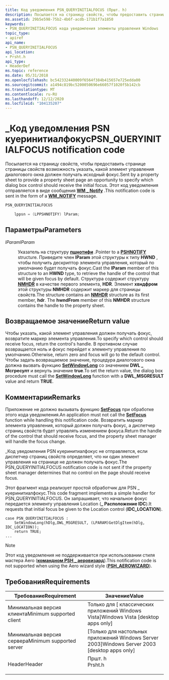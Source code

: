 ```yaml
---
title: Код уведомления PSN_QUERYINITIALFOCUS (Пршт. h)
description: Посылается на страницу свойств, чтобы предоставить странице страницы свойств возможность указать, какой элемент управления диалогового окна должен получать исходный фокус. Этот код уведомления отправляется в виде \_ сообщения WM notify.
ms.assetid: 29b5e598-75b2-4b6f-acdb-171b1f7a1850
keywords:
- PSN_QUERYINITIALFOCUS кода уведомления элементы управления Windows
topic_type:
- apiref
api_name:
- PSN_QUERYINITIALFOCUS
api_location:
- Prsht.h
api_type:
- HeaderDef
ms.topic: reference
ms.date: 05/31/2018
ms.openlocfilehash: bc542332440009f6564f384b415657e725edda00
ms.sourcegitcommit: a1494c819bc5200050696e66057f1020f5b142cb
ms.translationtype: MT
ms.contentlocale: ru-RU
ms.lasthandoff: 12/12/2020
ms.locfileid: "104135207"
---
```

# <a name="psn_queryinitialfocus-notification-code"></a><span data-ttu-id="937d8-105">\_Код уведомления PSN куеринитиалфокус</span><span class="sxs-lookup"><span data-stu-id="937d8-105">PSN\_QUERYINITIALFOCUS notification code</span></span>

<span data-ttu-id="937d8-106">Посылается на страницу свойств, чтобы предоставить странице страницы свойств возможность указать, какой элемент управления диалогового окна должен получать исходный фокус.</span><span class="sxs-lookup"><span data-stu-id="937d8-106">Sent by a property sheet to provide a property sheet page an opportunity to specify which dialog box control should receive the initial focus.</span></span> <span data-ttu-id="937d8-107">Этот код уведомления отправляется в виде сообщения [**WM \_ Notify**](wm-notify.md) .</span><span class="sxs-lookup"><span data-stu-id="937d8-107">This notification code is sent in the form of a [**WM\_NOTIFY**](wm-notify.md) message.</span></span>


```C++
PSN_QUERYINITIALFOCUS

    lppsn = (LPPSHNOTIFY) lParam; 
```



## <a name="parameters"></a><span data-ttu-id="937d8-108">Параметры</span><span class="sxs-lookup"><span data-stu-id="937d8-108">Parameters</span></span>

<dl> <dt>

<span data-ttu-id="937d8-109">*lParam*</span><span class="sxs-lookup"><span data-stu-id="937d8-109">*lParam*</span></span> 
</dt> <dd>

<span data-ttu-id="937d8-110">Указатель на структуру [**пшнотифи**](/windows/desktop/api/Prsht/ns-prsht-pshnotify) .</span><span class="sxs-lookup"><span data-stu-id="937d8-110">Pointer to a [**PSHNOTIFY**](/windows/desktop/api/Prsht/ns-prsht-pshnotify) structure.</span></span> <span data-ttu-id="937d8-111">Приведите член **lParam** этой структуры к типу **HWND** , чтобы получить дескриптор элемента управления, который по умолчанию будет получать фокус.</span><span class="sxs-lookup"><span data-stu-id="937d8-111">Cast the **lParam** member of this structure to an **HWND** type, to retrieve the handle of the control that will be given focus by default.</span></span> <span data-ttu-id="937d8-112">Структура содержит структуру [**NMHDR**](/windows/desktop/api/richedit/ns-richedit-nmhdr) в качестве первого элемента, **HDR**. Элемент **хвндфром** этой структуры **NMHDR** содержит маркер для страницы свойств.</span><span class="sxs-lookup"><span data-stu-id="937d8-112">The structure contains an [**NMHDR**](/windows/desktop/api/richedit/ns-richedit-nmhdr) structure as its first member, **hdr**. The **hwndFrom** member of this **NMHDR** structure contains the handle to the property sheet.</span></span>

</dd> </dl>

## <a name="return-value"></a><span data-ttu-id="937d8-113">Возвращаемое значение</span><span class="sxs-lookup"><span data-stu-id="937d8-113">Return value</span></span>

<span data-ttu-id="937d8-114">Чтобы указать, какой элемент управления должен получать фокус, возвратите маркер элемента управления.</span><span class="sxs-lookup"><span data-stu-id="937d8-114">To specify which control should receive focus, return the control's handle.</span></span> <span data-ttu-id="937d8-115">В противном случае возвращается ноль и фокус перейдет к элементу управления по умолчанию.</span><span class="sxs-lookup"><span data-stu-id="937d8-115">Otherwise, return zero and focus will go to the default control.</span></span> <span data-ttu-id="937d8-116">Чтобы задать возвращаемое значение, процедура диалогового окна должна вызвать функцию [**SetWindowLong**](/windows/desktop/api/winuser/nf-winuser-setwindowlonga) со значением **DWL \_ Мсгресулт** и вернуть значение **true**.</span><span class="sxs-lookup"><span data-stu-id="937d8-116">To set the return value, the dialog box procedure must call the [**SetWindowLong**](/windows/desktop/api/winuser/nf-winuser-setwindowlonga) function with a **DWL\_MSGRESULT** value and return **TRUE**.</span></span>

## <a name="remarks"></a><span data-ttu-id="937d8-117">Комментарии</span><span class="sxs-lookup"><span data-stu-id="937d8-117">Remarks</span></span>

<span data-ttu-id="937d8-118">Приложение не должно вызывать функцию [**SetFocus**](/windows/desktop/api/winuser/nf-winuser-setfocus) при обработке этого кода уведомления.</span><span class="sxs-lookup"><span data-stu-id="937d8-118">An application must not call the [**SetFocus**](/windows/desktop/api/winuser/nf-winuser-setfocus) function while handling this notification code.</span></span> <span data-ttu-id="937d8-119">Возвратить маркер элемента управления, который должен получать фокус, а диспетчер страниц свойств будет управлять изменением фокуса.</span><span class="sxs-lookup"><span data-stu-id="937d8-119">Return the handle of the control that should receive focus, and the property sheet manager will handle the focus change.</span></span>

<span data-ttu-id="937d8-120">\_Код уведомления PSN куеринитиалфокус не отправляется, если диспетчер страниц свойств определяет, что ни один элемент управления на странице не должен получать фокус.</span><span class="sxs-lookup"><span data-stu-id="937d8-120">The PSN\_QUERYINITIALFOCUS notification code is not sent if the property sheet manager determines that no control on the page should receive focus.</span></span>

<span data-ttu-id="937d8-121">Этот фрагмент кода реализует простой обработчик для PSN \_ куеринитиалфокус.</span><span class="sxs-lookup"><span data-stu-id="937d8-121">This code fragment implements a simple handler for PSN\_QUERYINITIALFOCUS.</span></span> <span data-ttu-id="937d8-122">Он запрашивает, что начальное фокус передается элементу управления Location (**\_ Расположение IDC**).</span><span class="sxs-lookup"><span data-stu-id="937d8-122">It requests that initial focus be given to the Location control (**IDC\_LOCATION**).</span></span>

``` syntax
case PSN_QUERYINITIALFOCUS :
    SetWindowLong(hDlg,DWL_MSGRESULT, (LPARAM)GetDlgItem(hDlg, IDC_LOCATION));
    return TRUE;
...
```

> [!Note]  
> <span data-ttu-id="937d8-123">Этот код уведомления не поддерживается при использовании стиля мастера Aero ([**командном PSH \_ аеровизард**](/windows/desktop/api/Prsht/ns-prsht-propsheetheadera_v2)).</span><span class="sxs-lookup"><span data-stu-id="937d8-123">This notification code is not supported when using the Aero wizard style ([**PSH\_AEROWIZARD**](/windows/desktop/api/Prsht/ns-prsht-propsheetheadera_v2)).</span></span>

 

## <a name="requirements"></a><span data-ttu-id="937d8-124">Требования</span><span class="sxs-lookup"><span data-stu-id="937d8-124">Requirements</span></span>



| <span data-ttu-id="937d8-125">Требование</span><span class="sxs-lookup"><span data-stu-id="937d8-125">Requirement</span></span> | <span data-ttu-id="937d8-126">Значение</span><span class="sxs-lookup"><span data-stu-id="937d8-126">Value</span></span> |
|-------------------------------------|------------------------------------------------------------------------------------|
| <span data-ttu-id="937d8-127">Минимальная версия клиента</span><span class="sxs-lookup"><span data-stu-id="937d8-127">Minimum supported client</span></span><br/> | <span data-ttu-id="937d8-128">Только для \[ классических приложений Windows Vista\]</span><span class="sxs-lookup"><span data-stu-id="937d8-128">Windows Vista \[desktop apps only\]</span></span><br/>                                     |
| <span data-ttu-id="937d8-129">Минимальная версия сервера</span><span class="sxs-lookup"><span data-stu-id="937d8-129">Minimum supported server</span></span><br/> | <span data-ttu-id="937d8-130">\[Только для настольных приложений Windows Server 2003\]</span><span class="sxs-lookup"><span data-stu-id="937d8-130">Windows Server 2003 \[desktop apps only\]</span></span><br/>                               |
| <span data-ttu-id="937d8-131">Header</span><span class="sxs-lookup"><span data-stu-id="937d8-131">Header</span></span><br/>                   | <dl> <span data-ttu-id="937d8-132"><dt>Пршт. h</dt></span><span class="sxs-lookup"><span data-stu-id="937d8-132"><dt>Prsht.h</dt></span></span> </dl> |



 

